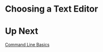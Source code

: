 # Choosing a Text Editor

# Up Next
[Command Line Basics](https://github.com/shift-up/coursebook/blob/module/0/module/module-0/section-5/README.md)
